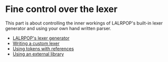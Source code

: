 # Fine control over the lexer

This part is about controlling the inner workings of LALRPOP's built-in lexer generator and using your own hand written parser.

- [LALRPOP's lexer generator](001_lexer_gen.md)
- [Writing a custom lexer](002_writing_custom_lexer.md)
- [Using tokens with references](003_token_references.md)
- [Using an external library](004_external_lib.md)
